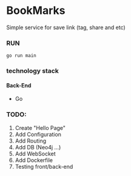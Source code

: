 # BookMarks

Simple service for save link (tag, share and etc)


### RUN

```
go run main
```


### technology stack

#### Back-End

* Go


### TODO:

1. Create "Hello Page"
2. Add Configuration
3. Add Routing
4. Add DB (Neo4j ...)
5. Add WebSocket
6. Add Dockerfile
7. Testing front/back-end
